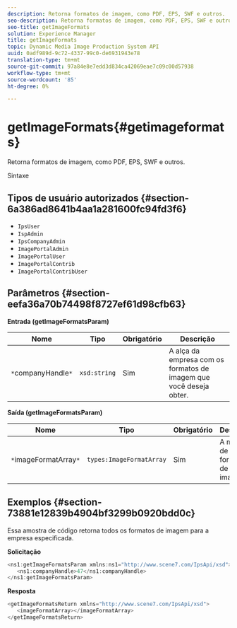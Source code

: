 ```yaml
---
description: Retorna formatos de imagem, como PDF, EPS, SWF e outros.
seo-description: Retorna formatos de imagem, como PDF, EPS, SWF e outros.
seo-title: getImageFormats
solution: Experience Manager
title: getImageFormats
topic: Dynamic Media Image Production System API
uuid: 0adf989d-9c72-4337-99c0-de6931943e78
translation-type: tm+mt
source-git-commit: 97a84e8e7edd3d834ca42069eae7c09c00d57938
workflow-type: tm+mt
source-wordcount: '85'
ht-degree: 0%

---
```



# getImageFormats{#getimageformats}

Retorna formatos de imagem, como PDF, EPS, SWF e outros.

Sintaxe

## Tipos de usuário autorizados {#section-6a386ad8641b4aa1a281600fc94fd3f6}

* `IpsUser`
* `IspAdmin`
* `IpsCompanyAdmin`
* `ImagePortalAdmin`
* `ImagePortalUser`
* `ImagePortalContrib`
* `ImagePortalContribUser`

## Parâmetros {#section-eefa36a70b74498f8727ef61d98cfb63}

**Entrada (getImageFormatsParam)**

| Nome | Tipo | Obrigatório | Descrição |
|---|---|---|---|
| `*`companyHandle`*` | `xsd:string` | Sim | A alça da empresa com os formatos de imagem que você deseja obter. |

**Saída (getImageFormatsParam)**

| Nome | Tipo | Obrigatório | Descrição |
|---|---|---|---|
| `*`imageFormatArray`*` | `types:ImageFormatArray` | Sim | A matriz de formato de imagem. |

## Exemplos {#section-73881e12839b4904bf3299b0920bdd0c}

Essa amostra de código retorna todos os formatos de imagem para a empresa especificada.

**Solicitação**

```java
<ns1:getImageFormatsParam xmlns:ns1="http://www.scene7.com/IpsApi/xsd">
   <ns1:companyHandle>47</ns1:companyHandle>
</ns1:getImageFormatsParam>
```

**Resposta**

```java
<getImageFormatsReturn xmlns="http://www.scene7.com/IpsApi/xsd">
   <imageFormatArray></imageFormatArray>
</getImageFormatsReturn>
```


